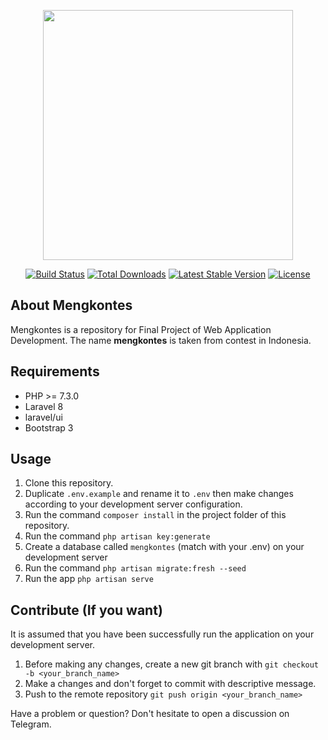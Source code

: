 <p align="center"><a href="https://laravel.com" target="_blank"><img src="https://raw.githubusercontent.com/laravel/art/master/logo-lockup/5%20SVG/2%20CMYK/1%20Full%20Color/laravel-logolockup-cmyk-red.svg" width="400"></a></p>

<p align="center">
<a href="https://travis-ci.org/laravel/framework"><img src="https://travis-ci.org/laravel/framework.svg" alt="Build Status"></a>
<a href="https://packagist.org/packages/laravel/framework"><img src="https://img.shields.io/packagist/dt/laravel/framework" alt="Total Downloads"></a>
<a href="https://packagist.org/packages/laravel/framework"><img src="https://img.shields.io/packagist/v/laravel/framework" alt="Latest Stable Version"></a>
<a href="https://packagist.org/packages/laravel/framework"><img src="https://img.shields.io/packagist/l/laravel/framework" alt="License"></a>
</p>

## About Mengkontes

Mengkontes is a repository for Final Project of Web Application Development. The name **mengkontes** is taken from contest in Indonesia.

## Requirements
- PHP >= 7.3.0
- Laravel 8
- laravel/ui
- Bootstrap 3

## Usage
1. Clone this repository.
2. Duplicate `.env.example` and rename it to `.env` then make changes according to your development server configuration.
3. Run the command `composer install` in the project folder of this repository.
4. Run the command `php artisan key:generate`
5. Create a database called `mengkontes` (match with your .env) on your development server
6. Run the command `php artisan migrate:fresh --seed`
7. Run the app `php artisan serve`

## Contribute (If you want)
It is assumed that you have been successfully run the application on your development server.

1. Before making any changes, create a new git branch with `git checkout -b <your_branch_name>`
2. Make a changes and don't forget to commit with descriptive message.
3. Push to the remote repository `git push origin <your_branch_name>`

Have a problem or question? Don't hesitate to open a discussion on Telegram.